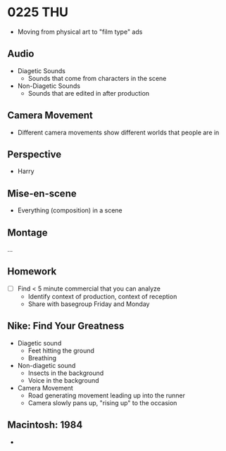 # 0225 THU

- Moving from physical art to "film type" ads

## Audio
- Diagetic Sounds
  - Sounds that come from characters in the scene
- Non-Diagetic Sounds
  - Sounds that are edited in after production

## Camera Movement

- Different camera movements show different worlds that people are in

## Perspective

- Harry 

## Mise-en-scene

- Everything (composition) in a scene

## Montage

...

## Homework

- [ ] Find < 5 minute commercial that you can analyze
  - Identify context of production, context of reception
  - Share with basegroup Friday and Monday

## Nike: Find Your Greatness

- Diagetic sound
  - Feet hitting the ground
  - Breathing
- Non-diagetic sound
  - Insects in the background
  - Voice in the background
- Camera Movement
  - Road generating movement leading up into the runner
  - Camera slowly pans up, "rising up" to the occasion

## Macintosh: 1984

- 

